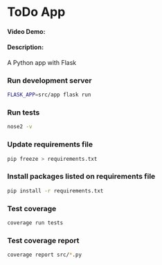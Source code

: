 # ToDo App

#### Video Demo: <URL HERE>

#### Description:

A Python app with Flask

### Run development server

```bash
FLASK_APP=src/app flask run
```

### Run tests

```bash
nose2 -v
```

### Update requirements file

```bash
pip freeze > requirements.txt
```

### Install packages listed on requirements file

```bash
pip install -r requirements.txt
```

### Test coverage

```bash
coverage run tests
```

### Test coverage report

```bash
coverage report src/*.py
```
